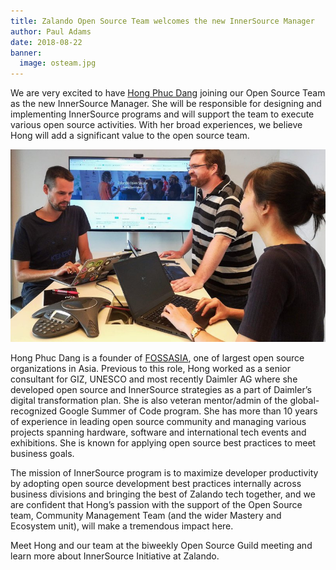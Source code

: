 ```yaml
---
title: Zalando Open Source Team welcomes the new InnerSource Manager
author: Paul Adams 
date: 2018-08-22
banner:
  image: osteam.jpg
---
```

We are very excited to have [Hong Phuc Dang](https://twitter.com/hpdang) joining our Open Source Team as the new InnerSource Manager. She will be responsible for designing and implementing InnerSource programs and will support the team to execute various open source activities. With her broad experiences, we believe Hong will add a significant value to the open source team.

![The Open Source Team](/assets/img/rsz_osteam.jpg)

Hong Phuc Dang is a founder of [FOSSASIA](https://fossasia.org), one of largest open source organizations in Asia. Previous to this role, Hong worked as a senior consultant for GIZ, UNESCO and most recently  Daimler AG where she developed open source and InnerSource strategies as a part of Daimler’s digital transformation plan. She is also veteran mentor/admin of the global-recognized Google Summer of Code program. She has more than 10 years of experience in leading open source community and managing various projects spanning hardware, software and international tech events and exhibitions. She is known for applying open source best practices to meet business goals. 

The mission of InnerSource program is to maximize developer productivity by adopting open source development best practices internally across business divisions and bringing the best of Zalando tech together, and we are confident that Hong’s passion with the support of the Open Source team, Community Management Team (and the wider Mastery and Ecosystem unit), will make a tremendous impact here. 

Meet Hong and our team at the biweekly Open Source Guild meeting and learn more about InnerSource Initiative at Zalando. 

<style>
	.banner{
		background-position: bottom !Important; 
	}
</style>
